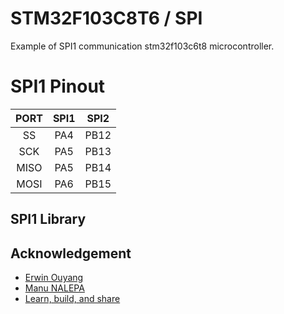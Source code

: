 # STM32F103C8T6 / SPI
Example of SPI1 communication stm32f103c6t8 microcontroller.

# SPI1 Pinout
| PORT  | SPI1 | SPI2 |
| :---: | :---: | :---: |
| SS | PA4 | PB12 |
| SCK | PA5 | PB13 |
| MISO | PA5 | PB14 |
| MOSI | PA6 | PB15 |

## SPI1 Library

## Acknowledgement
- [Erwin Ouyang](http://www.handsonembedded.com/stm32f103-spl-tutorial-5/)
- [Manu NALEPA](https://github.com/nalepae/stm32_tutorial/blob/master/src/spi.c)
- [Learn, build, and share](https://learnbuildshare.wordpress.com/about/stm32/using-spi-as-master/)
